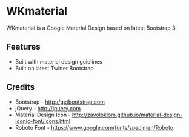 WKmaterial
==========

WKmaterial is a Google Material Design based on latest Bootstrap 3.

Features
--------

* Built with material design guidlines
* Built on latest Twitter Bootstrap

Credits
-------

* Bootstrap - http://getbootstrap.com
* jQuery - http://jquery.com
* Material Design Icon - http://zavoloklom.github.io/material-design-iconic-font/icons.html
* Roboto Font - https://www.google.com/fonts/specimen/Roboto
